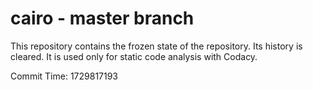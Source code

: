 # cairo - master branch

This repository contains the frozen state of the repository.
Its history is cleared. It is used only for static code
analysis with Codacy.

Commit Time: 1729817193
